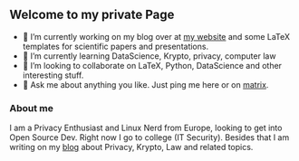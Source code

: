 ## Welcome to my private Page

- 🔭 I’m currently working on my blog over at [my website](https://uraltemorla.xyz) and some LaTeX templates for scientific papers and presentations.
- 🌱 I’m currently learning DataScience, Krypto, privacy, computer law
- 👯 I’m looking to collaborate on LaTeX, Python, DataScience and other interesting stuff.
- 💬 Ask me about anything you like. Just ping me here or on [matrix](https://matrix.to/#/@laeberkaes:uraltemorla.xyz).

### About me
I am a Privacy Enthusiast and Linux Nerd from Europe, looking to get into Open Source Dev. Right now I go to college (IT Security). Besides that I am writing on my [blog](https://uraltemorla.xyz) about Privacy, Krypto, Law and related topics.
